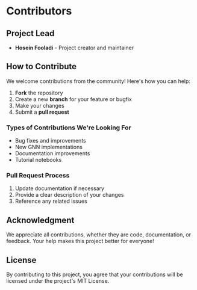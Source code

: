 # Contributors

## Project Lead
- **Hosein Fooladi** - Project creator and maintainer

## How to Contribute

We welcome contributions from the community! Here's how you can help:

1. **Fork** the repository
2. Create a new **branch** for your feature or bugfix
3. Make your changes
4. Submit a **pull request**

### Types of Contributions We're Looking For

- Bug fixes and improvements
- New GNN implementations
- Documentation improvements
- Tutorial notebooks


### Pull Request Process

1. Update documentation if necessary
2. Provide a clear description of your changes
3. Reference any related issues

## Acknowledgment

We appreciate all contributions, whether they are code, documentation, or feedback. Your help makes this project better for everyone!

## License

By contributing to this project, you agree that your contributions will be licensed under the project's MIT License. 
